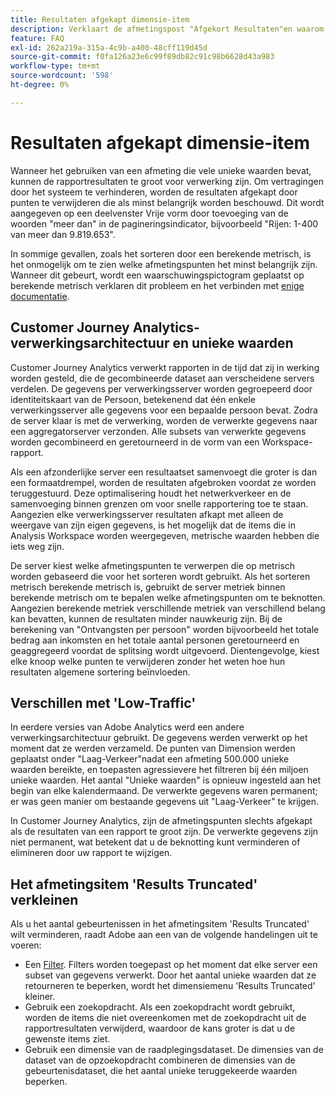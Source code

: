 ```yaml
---
title: Resultaten afgekapt dimensie-item
description: Verklaart de afmetingspost "Afgekort Resultaten"en waarom het in rapportering verschijnt.
feature: FAQ
exl-id: 262a219a-315a-4c9b-a400-48cff119d45d
source-git-commit: f0fa126a23e6c99f89db82c91c98b6628d43a983
workflow-type: tm+mt
source-wordcount: '598'
ht-degree: 0%

---
```


# Resultaten afgekapt dimensie-item

Wanneer het gebruiken van een afmeting die vele unieke waarden bevat, kunnen de rapportresultaten te groot voor verwerking zijn.  Om vertragingen door het systeem te verhinderen, worden de resultaten afgekapt door punten te verwijderen die als minst belangrijk worden beschouwd.  Dit wordt aangegeven op een deelvenster Vrije vorm door toevoeging van de woorden &quot;meer dan&quot; in de pagineringsindicator, bijvoorbeeld &quot;Rijen: 1-400 van meer dan 9.819.653&quot;.

In sommige gevallen, zoals het sorteren door een berekende metrisch, is het onmogelijk om te zien welke afmetingspunten het minst belangrijk zijn.  Wanneer dit gebeurt, wordt een waarschuwingspictogram geplaatst op berekende metrisch verklaren dit probleem en het verbinden met [enige documentatie](https://experienceleague.adobe.com/docs/analytics-platform/using/cja-components/dimensions/high-cardinality.html?lang=en).

## Customer Journey Analytics-verwerkingsarchitectuur en unieke waarden

Customer Journey Analytics verwerkt rapporten in de tijd dat zij in werking worden gesteld, die de gecombineerde dataset aan verscheidene servers verdelen. De gegevens per verwerkingsserver worden gegroepeerd door identiteitskaart van de Persoon, betekenend dat één enkele verwerkingsserver alle gegevens voor een bepaalde persoon bevat. Zodra de server klaar is met de verwerking, worden de verwerkte gegevens naar een aggregatorserver verzonden. Alle subsets van verwerkte gegevens worden gecombineerd en geretourneerd in de vorm van een Workspace-rapport.

Als een afzonderlijke server een resultaatset samenvoegt die groter is dan een formaatdrempel, worden de resultaten afgebroken voordat ze worden teruggestuurd. Deze optimalisering houdt het netwerkverkeer en de samenvoeging binnen grenzen om voor snelle rapportering toe te staan. Aangezien elke verwerkingsserver resultaten afkapt met alleen de weergave van zijn eigen gegevens, is het mogelijk dat de items die in Analysis Workspace worden weergegeven, metrische waarden hebben die iets weg zijn.

De server kiest welke afmetingspunten te verwerpen die op metrisch worden gebaseerd die voor het sorteren wordt gebruikt. Als het sorteren metrisch berekende metrisch is, gebruikt de server metriek binnen berekende metrisch om te bepalen welke afmetingspunten om te beknotten. Aangezien berekende metriek verschillende metriek van verschillend belang kan bevatten, kunnen de resultaten minder nauwkeurig zijn. Bij de berekening van &quot;Ontvangsten per persoon&quot; worden bijvoorbeeld het totale bedrag aan inkomsten en het totale aantal personen geretourneerd en geaggregeerd voordat de splitsing wordt uitgevoerd. Dientengevolge, kiest elke knoop welke punten te verwijderen zonder het weten hoe hun resultaten algemene sortering beïnvloeden.

## Verschillen met &#39;Low-Traffic&#39;

In eerdere versies van Adobe Analytics werd een andere verwerkingsarchitectuur gebruikt. De gegevens werden verwerkt op het moment dat ze werden verzameld. De punten van Dimension werden geplaatst onder &quot;Laag-Verkeer&quot;nadat een afmeting 500.000 unieke waarden bereikte, en toepasten agressievere het filtreren bij één miljoen unieke waarden. Het aantal &quot;Unieke waarden&quot; is opnieuw ingesteld aan het begin van elke kalendermaand. De verwerkte gegevens waren permanent; er was geen manier om bestaande gegevens uit &quot;Laag-Verkeer&quot; te krijgen.

In Customer Journey Analytics, zijn de afmetingspunten slechts afgekapt als de resultaten van een rapport te groot zijn. De verwerkte gegevens zijn niet permanent, wat betekent dat u de beknotting kunt verminderen of elimineren door uw rapport te wijzigen.

## Het afmetingsitem &#39;Results Truncated&#39; verkleinen

Als u het aantal gebeurtenissen in het afmetingsitem &#39;Results Truncated&#39; wilt verminderen, raadt Adobe aan een van de volgende handelingen uit te voeren:

* Een [Filter](/help/components/filters/create-filters.md). Filters worden toegepast op het moment dat elke server een subset van gegevens verwerkt. Door het aantal unieke waarden dat ze retourneren te beperken, wordt het dimensiemenu &#39;Results Truncated&#39; kleiner.
* Gebruik een zoekopdracht. Als een zoekopdracht wordt gebruikt, worden de items die niet overeenkomen met de zoekopdracht uit de rapportresultaten verwijderd, waardoor de kans groter is dat u de gewenste items ziet.
* Gebruik een dimensie van de raadplegingsdataset. De dimensies van de dataset van de opzoekopdracht combineren de dimensies van de gebeurtenisdataset, die het aantal unieke teruggekeerde waarden beperken.
